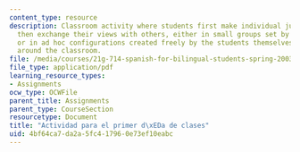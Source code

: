 ```yaml
---
content_type: resource
description: Classroom activity where students first make individual judgments and
  then exchange their views with others, either in small groups set by the instructor,
  or in ad hoc configurations created freely by the students themselves as they walk
  around the classroom.
file: /media/courses/21g-714-spanish-for-bilingual-students-spring-2003/4bf64ca7da2a5fc417960e73ef10eabc_MIT21G_714S03_actividad_pr.pdf
file_type: application/pdf
learning_resource_types:
- Assignments
ocw_type: OCWFile
parent_title: Assignments
parent_type: CourseSection
resourcetype: Document
title: "Actividad para el primer d\xEDa de clases"
uid: 4bf64ca7-da2a-5fc4-1796-0e73ef10eabc
---
```

